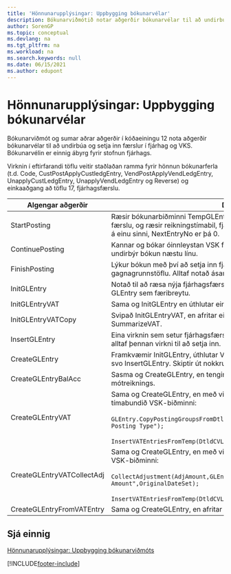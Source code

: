```yaml
---
title: 'Hönnunarupplýsingar: Uppbygging bókunarvélar'
description: Bókunarviðmótið notar aðgerðir bókunarvélar til að undirbúa og setja inn fjárhagsfærslur og VSK-færslur.
author: SorenGP
ms.topic: conceptual
ms.devlang: na
ms.tgt_pltfrm: na
ms.workload: na
ms.search.keywords: null
ms.date: 06/15/2021
ms.author: edupont
---
```

# <a name="design-details-posting-engine-structure" />Hönnunarupplýsingar: Uppbygging bókunarvélar
Bókunarviðmót og sumar aðrar aðgerðir í kóðaeiningu 12 nota aðgerðir bókunarvélar til að undirbúa og setja inn færslur í fjárhag og VKS. Bókunarvélin er einnig ábyrg fyrir stofnun fjárhags.  
  
 Virknin í eftirfarandi töflu veitir staðlaðan ramma fyrir hönnun bókunarferla (t.d. Code, CustPostApplyCustledgEntry, VendPostApplyVendLedgEntry, UnapplyCustLedgEntry, UnapplyVendLedgEntry og Reverse) og einkaaðgang að töflu 17, fjárhagsfærslu.  
  
|Algengar aðgerðir|Description|  
|-------------|---------------------------------------|  
|StartPosting|Ræsir bókunarbiðminni TempGLEntryBuf, læsir fjárhagsfærslu og töflu VSK-færslu, og ræsir reikningstímabil, fjárhagsdagbók og gengi. Ætti að kalla aðeins á einu sinni, NextEntryNo er þá 0.|  
|ContinuePosting|Kannar og bókar óinnleystan VSK fyrir fyrri færslu eykur NextTransactionNo og undirbýr bókun næstu línu.|  
|FinishPosting|Lýkur bókun með því að setja inn fjárhagsfærslur úr tímabundnu skyndimynni í gagnagrunnstöflu. Alltaf notað ásamt StartPosting. Leita að ósamræmi.|  
|InitGLEntry|Notað til að ræsa nýja fjárhagsfærslu fyrir Almenna færslubókarlínu. Skilar GLEntry sem færibreytu.|  
|InitGLEntryVAT|Sama og InitGLEntry en úthlutar einnig Mótreikningur nr. og SummarizeVAT.|  
|InitGLEntryVATCopy|Svipað InitGLEntryVAT, en afritar einnig bókunarflokksgögn úr VSK-færslu fyrir SummarizeVAT.|  
|InsertGLEntry|Eina virknin sem setur fjárhagsfærslu inn í altæka TempGLEntryBuf töflu. Notaðu alltaf þennan virkni til að setja inn.|  
|CreateGLEntry|Framkvæmir InitGLEntry, úthlutar Viðbótarupphæð gjaldmiðils og framkvæmir svo InsertGLEntry. Skiptir út nokkrum línum af kóða fyrir eina virkni.|  
|CreateGLEntryBalAcc|Sasma og CreateGLEntry, en tengir einnig Gerð mótreiknings og Númer mótreiknings.|  
|CreateGLEntryVAT|Sama og CreateGLEntry, en með viðbótarferli fyrir bókun flokka og vistunar í tímabundið VSK-biðminni:<br /><br /> `GLEntry.CopyPostingGroupsFromDtldCVBuf(DtldCVLedgEntryBuf,GenJnlLine."Gen. Posting Type");`<br /><br /> `InsertVATEntriesFromTemp(DtldCVLedgEntryBuf,GLEntry);`|  
|CreateGLEntryVATCollectAdj|Sama og CreateGLEntry, en með viðbótarsafni stillinga og vistunar í tímabundið VSK-biðminni:<br /><br /> `CollectAdjustment(AdjAmount,GLEntry.Amount,GLEntry."Additional-Currency Amount",OriginalDateSet);`<br /><br /> `InsertVATEntriesFromTemp(DtldCVLedgEntryBuf,GLEntry);`|  
|CreateGLEntryFromVATEntry|Sama og CreateGLEntry, en afritar einnig bókunarflokka úr VSK-færslu.|  
  
## <a name="see-also" />Sjá einnig
 [Hönnunarupplýsingar: Uppbygging bókunarviðmóts](design-details-posting-interface-structure.md)

[!INCLUDE[footer-include](includes/footer-banner.md)]
